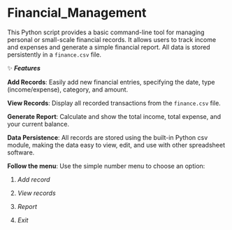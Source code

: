 # Financial_Management
This Python script provides a basic command-line tool for managing personal or small-scale financial records. It allows users to track income and expenses and generate a simple financial report. All data is stored persistently in a `finance.csv` file.

✨ ***Features***

**Add Records**: Easily add new financial entries, specifying the date, type (income/expense), category, and amount.

**View Records**: Display all recorded transactions from the `finance.csv` file.

**Generate Report**: Calculate and show the total income, total expense, and your current balance.

**Data Persistence**: All records are stored using the built-in Python csv module, making the data easy to view, edit, and use with other spreadsheet software.

**Follow the menu**: Use the simple number menu to choose an option:

1. *Add record*

2. *View records*

3. *Report*

4. *Exit*
